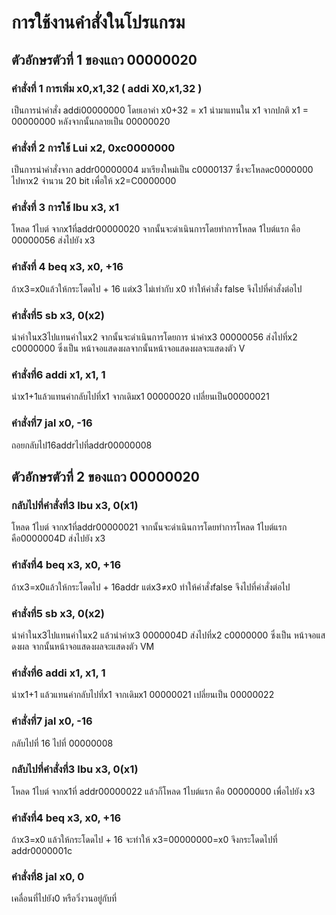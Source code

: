 # การใช้งานคำสั่งในโปรแกรม
## ตัวอักษรตัวที่ 1 ของแถว 00000020
### คำสั่งที่ 1 การเพิ่ม x0,x1,32 ( addi X0,x1,32 )
เป็นการนำคำสั่ง addi00000000  โดยเอาค่า x0+32 = x1 นำมาแทนใน x1 จากปกติ x1 = 00000000 หลังจากนั้นกลายเป็น 00000020
### คำสั่งที่ 2 การใช้ Lui x2, 0xc0000000
เป็นการนำคำสั่งจาก addr00000004 มาเรียงใหม่เป็น c0000137 ซึ่งจะโหลดc0000000 ไปหาx2 จำนวน 20 bit เพื่อให้ x2=C0000000
### คำสั่งที่ 3 การใช้ lbu x3, x1
โหลด 1ไบต์ จากx1ที่addr00000020 จากนั้นจะดำเนินการโดยทำการโหลด 1ไบต์แรก คือ 00000056 ส่งไปยัง x3
### คำสังที่ 4 beq x3, x0, +16
ถ้าx3=x0แล้วให้กระโดดไป + 16  แต่x3 ไม่เท่ากับ x0 ทำให้คำสั่ง false จึงไปที่คำสั่งต่อไป
### คำสั่งที่5 sb x3, 0(x2)
นำค่าในx3ไปแทนค่าในx2 จากนั้นจะดำเนินการโดยการ นำค่าx3 00000056 ส่งไปที่x2 c0000000 ซึ่งเป็น หน้าจอแสดงผลจากนั้นหน้าจอแสดงผลจะแสดงตัว V
### คำสั่งที่6 addi x1, x1, 1
นำx1+1แล้วแทนค่ากลับไปที่x1 จากเดิมx1 00000020 เปลี่ยนเป็น00000021
### คำสั่งที่7 jal x0, -16
ถอยกลับไป16addrไปที่addr00000008
## ตัวอักษรตัวที่ 2 ของแถว 00000020
### กลับไปที่คำสั่งที่3 lbu x3, 0(x1)
โหลด 1ไบต์ จากx1ที่addr00000021 จากนั้นจะดำเนินการโดยทำการโหลด 1ไบต์แรก คือ0000004D ส่งไปยัง x3
### คำสังที่4 beq x3, x0, +16
ถ้าx3=x0แล้วให้กระโดดไป + 16addr แต่x3≠x0 ทำให้คำสั่งfalse จึงไปที่คำสั่งต่อไป
### คำสั่งที่5 sb x3, 0(x2)
นำค่าในx3ไปแทนค่าในx2 แล้วนำค่าx3 0000004D  ส่งไปที่x2 c0000000 ซึ่งเป็น หน้าจอแสดงผล จากนั้นหน้าจอแสดงผลจะแสดงตัว VM
### คำสั่งที่6 addi x1, x1, 1
นำx1+1 แล้วแทนค่ากลับไปที่x1 จากเดิมx1 00000021 เปลี่ยนเป็น 00000022
### คำสั่งที่7 jal x0, -16
กลับไปที่ 16 ไปที่ 00000008
### กลับไปที่คำสั่งที่3 lbu x3, 0(x1)
โหลด 1ไบต์ จากx1ที่ addr00000022 แล้วก็โหลด 1ไบต์แรก คือ 00000000 เพื่อไปยัง x3
### คำสังที่4 beq x3, x0, +16
ถ้าx3=x0 แล้วให้กระโดดไป + 16 จะทำให้ x3=00000000=x0 จึงกระโดดไปที่ addr0000001c
### คำสั่งที่8 jal x0, 0
เคลื่อนที่ไปยัง0 หรือวิ่งวนอยู่กับที่
